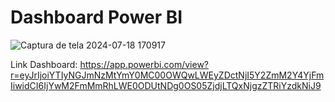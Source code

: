# Dashboard Power BI

![Captura de tela 2024-07-18 170917](https://github.com/user-attachments/assets/39d07354-bc26-464b-8129-21d6d65a6362)

Link Dashboard: https://app.powerbi.com/view?r=eyJrIjoiYTIyNGJmNzMtYmY0MC00OWQwLWEyZDctNjI5Y2ZmM2Y4YjFmIiwidCI6IjYwM2FmMmRhLWE0ODUtNDg0OS05ZjdjLTQxNjgzZTRiYzdkNiJ9
